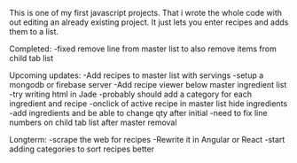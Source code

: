This is one of my first javascript projects. That i wrote the whole code with out editing an already existing project. It just lets you enter recipes and adds them to a list.

Completed:
-fixed remove line from master list to also remove items from child tab list

Upcoming updates:
-Add recipes to master list with servings
-setup a mongodb or firebase server
-Add recipe viewer below master ingredient list
-try writing html in Jade
-probably should add a category for each ingredient and recipe
-onclick of active recipe in master list hide ingredients
-add ingredients and be able to change qty after initial
-need to fix line numbers on child tab list after master removal

Longterm:
-scrape the web for recipes
-Rewrite it in Angular or React
-start adding categories to sort recipes better